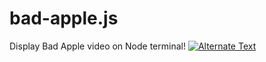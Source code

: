 # bad-apple.js
Display Bad Apple video on Node terminal!
<a href="{https://youtu.be/4WxbU1j7pCs}" title="Bad Apple"><img src="{image-url}" alt="Alternate Text" /></a>
